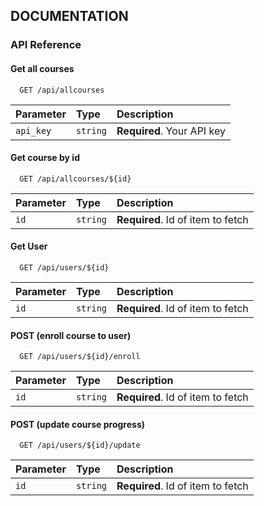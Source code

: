 ## DOCUMENTATION

### API Reference

#### Get all courses

```http
  GET /api/allcourses
```

| Parameter | Type     | Description                |
| :-------- | :------- | :------------------------- |
| `api_key` | `string` | **Required**. Your API key |

#### Get course by id

```http
  GET /api/allcourses/${id}
```

| Parameter | Type     | Description                       |
| :-------- | :------- | :-------------------------------- |
| `id`      | `string` | **Required**. Id of item to fetch |

#### Get User

```http
  GET /api/users/${id}
```

| Parameter | Type     | Description                       |
| :-------- | :------- | :-------------------------------- |
| `id`      | `string` | **Required**. Id of item to fetch |

#### POST (enroll course to user)

```http
  GET /api/users/${id}/enroll
```

| Parameter | Type     | Description                       |
| :-------- | :------- | :-------------------------------- |
| `id`      | `string` | **Required**. Id of item to fetch |

#### POST (update course progress)

```http
  GET /api/users/${id}/update
```

| Parameter | Type     | Description                       |
| :-------- | :------- | :-------------------------------- |
| `id`      | `string` | **Required**. Id of item to fetch |
